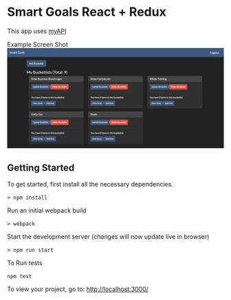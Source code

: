 # Smart Goals React + Redux
This app uses [myAPI](https://github.com/HawiCaesar/smart-goals-api)

Example Screen Shot
![Alt text](./example.png)

## Getting Started

To get started, first install all the necessary dependencies.
```
> npm install
```

Run an initial webpack build
```
> webpack
```

Start the development server (changes will now update live in browser)
```
> npm run start
```
To Run tests
```
npm test
```

To view your project, go to: [http://localhost:3000/](http://localhost:3000/)
